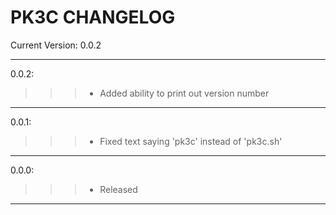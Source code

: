 # PK3C CHANGELOG

Current Version: 0.0.2

<hr>

0.0.2:<br>
>>>    * Added ability to print out version number
   
  <hr>
   
0.0.1:<br>
>>>    * Fixed text saying 'pk3c' instead of 'pk3c.sh'
    
  <hr>  
  
0.0.0:<br>
>>>    * Released
    
 <hr>
